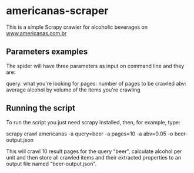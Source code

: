 # americanas-scraper

This is a simple Scrapy crawler for alcoholic beverages on www.americanas.com.br

## Parameters examples

The spider will have three parameters as input on command line and they are:

query: what you're looking for
pages: number of pages to be crawled
abv: average alcohol by volume of the items you're crawling

## Running the script

To run the script you just need scrapy installed, then, for example, type:

scrapy crawl americanas -a query=beer -a pages=10 -a abv=0.05 -o beer-output.json

This will crawl 10 result pages for the query "beer", calculate alcohol per unit and then store all crawled items and their extracted properties to an output file named "beer-output.json".
